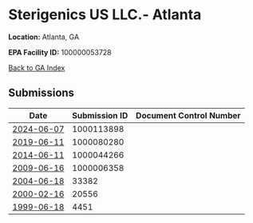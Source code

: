 # Sterigenics US LLC.- Atlanta

**Location:** Atlanta, GA

**EPA Facility ID:** 100000053728

[Back to GA Index](../../index.md)

## Submissions

| Date | Submission ID | Document Control Number |
|------|--------------|-------------------------|
| [2024-06-07](submissions/1000113898.md) | 1000113898 |  |
| [2019-06-11](submissions/1000080280.md) | 1000080280 |  |
| [2014-06-11](submissions/1000044266.md) | 1000044266 |  |
| [2009-06-16](submissions/1000006358.md) | 1000006358 |  |
| [2004-06-18](submissions/33382.md) | 33382 |  |
| [2000-02-16](submissions/20556.md) | 20556 |  |
| [1999-06-18](submissions/4451.md) | 4451 |  |
